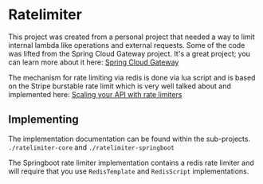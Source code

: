 # Ratelimiter

This project was created from a personal project that needed a way to limit internal lambda like operations and external
requests. Some of the code was lifted from the Spring Cloud Gateway project. It's a great project; you can learn more
about it here: [Spring Cloud Gateway](https://spring.io/projects/spring-cloud-gateway)

The mechanism for rate limiting via redis is done via lua script and is based on the Stripe burstable rate limit which
is very well talked about and implemented here: [Scaling your API with rate limiters](https://stripe.com/blog/rate-limiters)

## Implementing

The implementation documentation can be found within the sub-projects. `./ratelimiter-core` and `./ratelimiter-springboot`

The Springboot rate limiter implementation contains a redis rate limiter and will require that you use `RedisTemplate` and
`RedisScript` implementations.